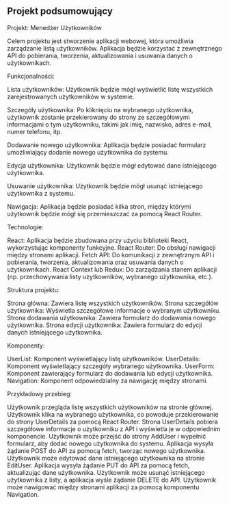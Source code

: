 ## Projekt podsumowujący

Projekt: Menedżer Użytkowników

Celem projektu jest stworzenie aplikacji webowej, która umożliwia zarządzanie listą użytkowników. Aplikacja będzie korzystać z zewnętrznego API do pobierania, tworzenia, aktualizowania i usuwania danych o użytkownikach.

Funkcjonalności:

Lista użytkowników: Użytkownik będzie mógł wyświetlić listę wszystkich zarejestrowanych użytkowników w systemie.

Szczegóły użytkownika: Po kliknięciu na wybranego użytkownika, użytkownik zostanie przekierowany do strony ze szczegółowymi informacjami o tym użytkowniku, takimi jak imię, nazwisko, adres e-mail, numer telefonu, itp.

Dodawanie nowego użytkownika: Aplikacja będzie posiadać formularz umożliwiający dodanie nowego użytkownika do systemu.

Edycja użytkownika: Użytkownik będzie mógł edytować dane istniejącego użytkownika.

Usuwanie użytkownika: Użytkownik będzie mógł usunąć istniejącego użytkownika z systemu.

Nawigacja: Aplikacja będzie posiadać kilka stron, między którymi użytkownik będzie mógł się przemieszczać za pomocą React Router.

Technologie:

React: Aplikacja będzie zbudowana przy użyciu biblioteki React, wykorzystując komponenty funkcyjne.
React Router: Do obsługi nawigacji między stronami aplikacji.
Fetch API: Do komunikacji z zewnętrznym API i pobierania, tworzenia, aktualizowania oraz usuwania danych o użytkownikach.
React Context lub Redux: Do zarządzania stanem aplikacji (np. przechowywania listy użytkowników, wybranego użytkownika, etc.).

Struktura projektu:

Strona główna: Zawiera listę wszystkich użytkowników.
Strona szczegółów użytkownika: Wyświetla szczegółowe informacje o wybranym użytkowniku.
Strona dodawania użytkownika: Zawiera formularz do dodawania nowego użytkownika.
Strona edycji użytkownika: Zawiera formularz do edycji danych istniejącego użytkownika.

Komponenty:

UserList: Komponent wyświetlający listę użytkowników.
UserDetails: Komponent wyświetlający szczegóły wybranego użytkownika.
UserForm: Komponent zawierający formularz do dodawania lub edycji użytkownika.
Navigation: Komponent odpowiedzialny za nawigację między stronami.

Przykładowy przebieg:

Użytkownik przegląda listę wszystkich użytkowników na stronie głównej.
Użytkownik klika na wybranego użytkownika, co powoduje przekierowanie do strony UserDetails za pomocą React Router.
Strona UserDetails pobiera szczegółowe informacje o użytkowniku z API i wyświetla je w odpowiednim komponencie.
Użytkownik może przejść do strony AddUser i wypełnić formularz, aby dodać nowego użytkownika do systemu.
Aplikacja wysyła żądanie POST do API za pomocą fetch, tworząc nowego użytkownika.
Użytkownik może edytować dane istniejącego użytkownika na stronie EditUser.
Aplikacja wysyła żądanie PUT do API za pomocą fetch, aktualizując dane użytkownika.
Użytkownik może usunąć istniejącego użytkownika z listy, a aplikacja wyśle żądanie DELETE do API.
Użytkownik może nawigować między stronami aplikacji za pomocą komponentu Navigation.
